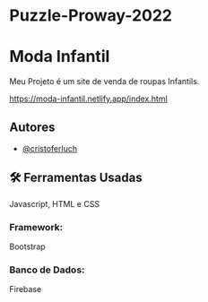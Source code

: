 # Puzzle-Proway-2022


# Moda Infantil

Meu Projeto é um site de venda de roupas Infantils.

https://moda-infantil.netlify.app/index.html


## Autores

- [@cristoferluch](https://www.github.com/cristoferluch)


## 🛠 Ferramentas Usadas
Javascript, HTML e CSS

### Framework: 
Bootstrap

### Banco de Dados:  
Firebase
